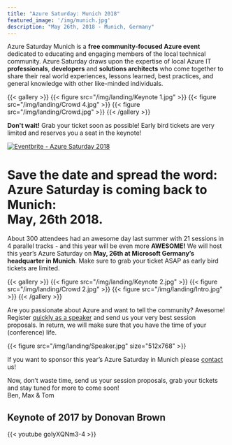 ```yaml
---
title: "Azure Saturday: Munich 2018"
featured_image: '/img/munich.jpg'
description: "May 26th, 2018 - Munich, Germany"
---
```

Azure Saturday Munich is a **free community-focused Azure event** dedicated to educating and engaging members of the local technical community. Azure Saturday draws upon the expertise of local Azure IT **professionals**, **developers** and **solutions architects** who come together to share their real world experiences, lessons learned, best practices, and general knowledge with other like-minded individuals.

{{< gallery >}}
{{< figure src="/img/landing/Keynote 1.jpg" >}}
{{< figure src="/img/landing/Crowd 4.jpg" >}}
{{< figure src="/img/landing/Crowd.jpg" >}}
{{< /gallery >}}

**Don't wait!** Grab your ticket soon as possible! Early bird tickets are very limited and reserves you a seat in the keynote!

<a class="center" href="https://www.eventbrite.de/e/azure-saturday-2018-registration-42274723837?ref=ebtn" target="_blank"><img src="https://www.eventbrite.de/custombutton?eid=42274723837" alt="Eventbrite - Azure Saturday 2018" /></a>

# **Save the date and spread the word**: <br/>Azure Saturday is coming back to Munich:<br/> May, 26th 2018. 

About 300 attendees had an awesome day last summer with 21 sessions in 4 parallel tracks - and this year will be even more **AWESOME!**
We will host this year’s Azure Saturday on **May, 26th at Microsoft Germany’s headquarter in Munich**.<!--more-->
Make sure to grab your ticket ASAP as early bird tickets are limited.


{{< gallery >}}
{{< figure src="/img/landing/Keynote 2.jpg" >}}
{{< figure src="/img/landing/Crowd 2.jpg" >}}
{{< figure src="/img/landing/Intro.jpg" >}}
{{< /gallery >}}

Are you passionate about Azure and want to tell the community? Awesome! Register [quickly as a speaker](https://sessionize.com/azure-saturday-2018) and send us your very best session proposals. In return, we will make sure that you have the time of your (conference) life.

{{< figure src="/img/landing/Speaker.jpg" size="512x768" >}}

If you want to sponsor this year’s Azure Saturday in Munich please [contact](mailto:contact@azuresaturday.de) us!

Now, don’t waste time, send us your session proposals, grab your tickets and stay tuned for more to come soon!  
Ben, Max & Tom

## Keynote of 2017 by Donovan Brown

{{< youtube goIyXQNm3-4 >}}